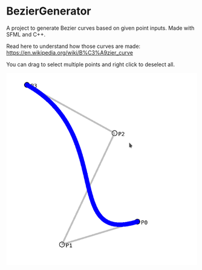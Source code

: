 # BezierGenerator
A project to generate Bezier curves based on given point inputs. Made with SFML and C++.

Read here to understand how those curves are made:
https://en.wikipedia.org/wiki/B%C3%A9zier_curve

You can drag to select multiple points and right click to deselect all.

![Image of BezierGenerator](https://github.com/Baseng0815/BezierGenerator/blob/master/bezier_image.png)
